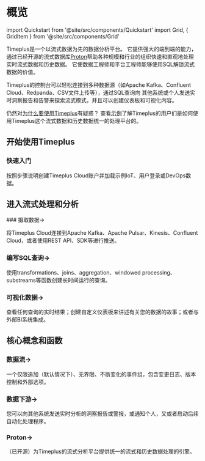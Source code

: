 # 概览

import Quickstart from '@site/src/components/Quickstart'
import Grid, { GridItem } from '@site/src/components/Grid'

Timeplus是一个以流式数据为先的数据分析平台。 它提供强大的端到端的能力，通过已经开源的流式数据库[Proton](proton)帮助各种规模和行业的组织快速和直观地处理实时流式数据和历史数据。 它使数据工程师和平台工程师能够使用SQL解锁流式数据的价值。

Timeplus的控制台可以轻松连接到多种数据源（如Apache Kafka、Confluent Cloud、Redpanda、CSV文件上传等），通过SQL查询向 其他系统或个人发送实时洞察报告和告警来探索流式模式，并且可以创建仪表板和可视化内容。

仍然对[为什么要使用Timeplus](why-timeplus)有疑惑？ 查看[示例](showcases)了解Timeplus的用户们是如何使用Timeplus这个流式数据和历史数据统一的处理平台的。

## 开始使用Timeplus

<Quickstart href="/quickstart">

  <h3>快速入门</h3>

  <p>按照步骤说明创建Timeplus Cloud账户并加载示例IoT、用户登录或DevOps数据。</p>

</Quickstart>

## 进入流式处理和分析

<Grid>
<GridItem href="/ingestion">
### 摄取数据&rarr;

将Timeplus Cloud连接到Apache Kafka、Apache Pulsar、Kinesis、Confluent Cloud，或者使用REST API、SDK等进行推送。 </GridItem> <GridItem href="/query-syntax">
### 编写SQL查询&rarr;

使用transformations、joins、aggregation、windowed processing、substreams等函数创建长时间运行的查询。 </GridItem> <GridItem href="/viz">
### 可视化数据&rarr;

查看任何查询的实时结果；创建自定义仪表板来讲述有关您的数据的故事；或者与外部BI系统集成。 </GridItem> </Grid>

## 核心概念和函数

<Grid> <GridItem href="/working-with-streams">
### 数据流&rarr;

一个仅限追加（默认情况下）、无界限、不断变化的事件组，包含变更日志、版本控制和外部选项。 </GridItem> <GridItem href="/destination">
### 数据下游&rarr;

您可以向其他系统发送实时分析的洞察报告或警报，或通知个人，又或者启动后续自动化处理程序。 </GridItem> <GridItem href="/proton">
### Proton&rarr;

（已开源）为Timeplus的流式分析平台提供统一的流式和历史数据处理的引擎。 </GridItem> </Grid>
